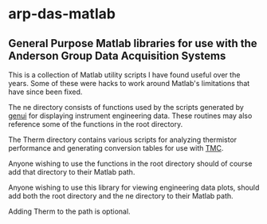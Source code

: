 # arp-das-matlab
## General Purpose Matlab libraries for use with the Anderson Group Data Acquisition Systems

This is a collection of Matlab utility scripts I have found useful over the years. Some of these were hacks to work around Matlab's limitations that have since been fixed.

The ne directory consists of functions used by the scripts generated by [genui](https://www.arp.harvard.edu/eng/das/manuals/genui.html) for displaying instrument engineering data. These routines may also reference some of the functions in the root directory.

The Therm directory contains various scripts for analyzing thermistor performance and generating conversion tables for use with [TMC](https://www.arp.harvard.edu/eng/das/manuals/tmc.html).

Anyone wishing to use the functions in the root directory should of course add that directory to their Matlab path.

Anyone wishing to use this library for viewing engineering data plots, should add both the root directory and the ne directory to their Matlab path.

Adding Therm to the path is optional.

